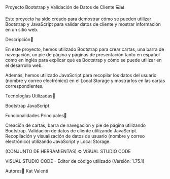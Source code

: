 Proyecto Bootstrap y Validación de Datos de Cliente 💻📊

Este proyecto ha sido creado para demostrar cómo se pueden utilizar Bootstrap y JavaScript para validar datos de cliente y mostrar información en un sitio web.

Descripción📝

En este proyecto, hemos utilizado Bootstrap para crear cartas, una barra de navegación, un pie de página y páginas de presentación tanto en español como en inglés para explicar qué es Bootstrap y cómo se puede utilizar en el desarrollo web.

Además, hemos utilizado JavaScript para recopilar los datos del usuario (nombre y correo electrónico) en el Local Storage y mostrarlos en las cartas correspondientes.

Tecnologías Utilizadas🔧

Bootstrap
JavaScript

Funcionalidades Principales🚀

Creación de cartas, barra de navegación y pie de página utilizando Bootstrap.
Validación de datos de cliente utilizando JavaScript.
Recopilación y visualización de datos de usuario (nombre y correo electrónico) utilizando JavaScript y Local Storage.

(CONJUNTO DE HERRAMIENTAS) ⚙️ VISUAL STUDIO CODE

VISUAL STUDIO CODE - Editor de código utilizado (Versión: 1.75.1)

Autores👥
Kat
Valentí